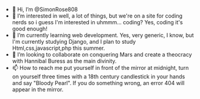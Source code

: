 - 👋 Hi, I’m @SimonRose808
- 👀 I’m interested in well, a lot of things, but we're on a site for coding nerds so i guess I'm interested in uhmmm... coding? Yes, coding it's good enough!
- 🌱 I’m currently learning web development. Yes, very generic, I know, but I'm currently studying Django, and I plan to study Html,css,javascript,php this summer.
- 💞️ I’m looking to collaborate on conquering Mars and create a theocracy with Hannibal Buress as the main divinity.
- 📫 How to reach me put yourself in front of the mirror at midnight, turn on yourself three times with a 18th century candlestick in your hands and say "Bloody Pearl". If you do something wrong, an error 404 will appear in the mirror.

<!---
SimonRose808/SimonRose808 is a ✨ special ✨ repository because its `README.md` (this file) appears on your GitHub profile.
You can click the Preview link to take a look at your changes.
--->
